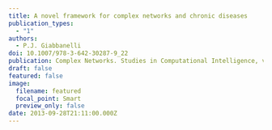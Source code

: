 ```yaml
---
title: A novel framework for complex networks and chronic diseases
publication_types:
  - "1"
authors:
  - P.J. Giabbanelli
doi: 10.1007/978-3-642-30287-9_22
publication: Complex Networks. Studies in Computational Intelligence, vol 424. Springer
draft: false
featured: false
image:
  filename: featured
  focal_point: Smart
  preview_only: false
date: 2013-09-28T21:11:00.000Z
---
```

